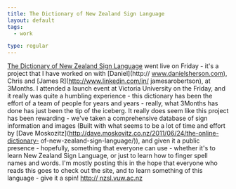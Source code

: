 ```yaml
---
title: The Dictionary of New Zealand Sign Language
layout: default
tags:
  - work

type: regular
---
```


[The Dictionary of New Zealand Sign Language](http://nzsl.vuw.ac.nz) went live
on Friday - it's a project that I have worked on with [Daniel](http://
www.danielsherson.com), Chris and [James R](http://www.linkedin.com/in/
jamesarobertson), at 3Months. I attended a launch event at Victoria University
on the Friday, and it really was quite a humbling experience - this dictionary
has been the effort of a team of people for years and years - really, what
3Months has done has just been the tip of the iceberg. It really does seem like
this project has been rewarding - we've taken a comprehensive database of sign
information and images (Built with what seems to be a lot of time and effort by
[Dave Moskozitz](http://dave.moskovitz.co.nz/2011/06/24/the-online-dictionary-
of-new-zealand-sign-language/)), and given it a public presence - hopefully,
something that everyone can use - whether it's to learn New Zealand Sign
Language, or just to learn how to finger spell names and words. I'm mostly
posting this in the hope that everyone who reads this goes to check out the
site, and to learn something of this language - give it a spin! [http://
nzsl.vuw.ac.nz](http://nzsl.vuw.ac.nz)

